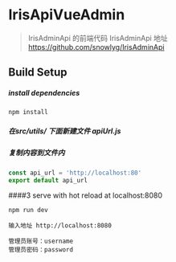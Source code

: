# IrisApiVueAdmin

> IrisAdminApi 的前端代码
> IrisAdminApi 地址 https://github.com/snowlyg/IrisAdminApi

## Build Setup


##### install dependencies

```
npm install
```


##### 在src/utils/ 下面新建文件 apiUrl.js

##### 复制内容到文件内

```js
const api_url = 'http://localhost:80'
export default api_url

```


####3 serve with hot reload at localhost:8080

```
npm run dev
```


```
输入地址 http://localhost:8080

管理员账号：username
管理员密码：password
```
